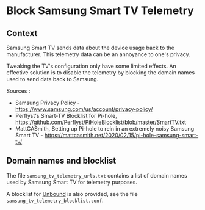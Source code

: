 # Block Samsung Smart TV Telemetry

## Context

Samsung Smart TV sends data about the device usage back to the manufacturer.
This telemetry data can be an annoyance to one's privacy.

Tweaking the TV's configuration only have some limited effects.
An effective solution is to disable the telemetry by blocking the domain names used to send data back to Samsung.

Sources :

- Samsung Privacy Policy - https://www.samsung.com/us/account/privacy-policy/
- Perflyst's Smart-TV Blocklist for Pi-hole, https://github.com/Perflyst/PiHoleBlocklist/blob/master/SmartTV.txt
- MattCASmith, Setting up Pi-hole to rein in an extremely noisy Samsung Smart TV - https://mattcasmith.net/2020/02/15/pi-hole-samsung-smart-tv/

## Domain names and blocklist

The file `samsung_tv_telemetry_urls.txt` contains a list of domain names used by Samsung Smart TV for telemetry purposes.

A blocklist for [Unbound](https://nlnetlabs.nl/projects/unbound/about/) is also provided, see the file `samsung_tv_telemetry_blocklist.conf`.
